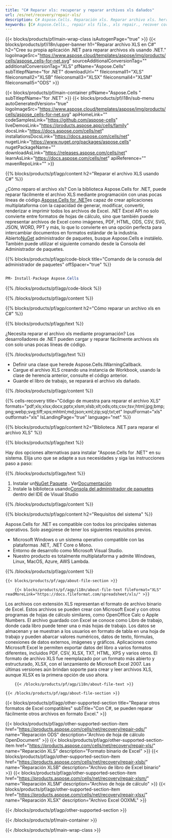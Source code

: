 ```yaml
---
title: "C# Reparar xls: recuperar y reparar archivos xls dañados"
url: /es/net/recovery/repair-xls/ 
description: C# Aspose.Cells. Reparación xls. Reparar archivo xls. herramienta de recuperación xls. corrupción xls. Restaurar datos xls. recuperación de archivos xls. Recuperar archivo xls dañado.
keywords: [C# Aspose.Cells., repair xls file., xls repair., recover corrupted xls file., repair corrupted xls., recover xls., fix xls file., xls corruption., restore xls data., xls file recovery., recover corrupted xls file.]
---
```

{{< blocks/products/pf/main-wrap-class isAutogenPage="true" >}}
{{< blocks/products/pf/i18n/upper-banner h1="Reparar archivo XLS en C#" h2="Cree su propia aplicación .NET para reparar archivos xls usando .NET." logoImageSrc="https://www.aspose.cloud/templates/aspose/img/products/cells/aspose_cells-for-net.svg" sourceAdditionalConversionTag="" additionalConversionTag="XLS" pfName="Aspose.Cells" subTitlepfName="for .NET" downloadUrl="" fileiconsmall1="XLS" fileiconsmall2="XLSB" fileiconsmall3="XLSX" fileiconsmall4="XLSM" fileiconsmall5="ODS" >}}

{{< blocks/products/pf/main-container pfName="Aspose.Cells " subTitlepfName="for .NET" >}}
{{< blocks/products/pf/i18n/sub-menu autoGeneratedVersion="true" logoImageSrc="https://www.aspose.cloud/templates/aspose/img/products/cells/aspose_cells-for-net.svg" apiHomeLink="" codeSamplesLink="https://github.com/aspose-cells" liveDemosLink="https://products.aspose.app/cells/family" docsLink="https://docs.aspose.com/cells/net" installationsDocsLink="https://docs.aspose.com/cells/net" nugetLink="https://www.nuget.org/packages/aspose.cells" nugetPackageName="" downloadAsLink="https://releases.aspose.com/cells/net" learnAsLink="https://docs.aspose.com/cells/net" apiReference="" mavenRepoLink="" >}}

{{% blocks/products/pf/agp/content h2="Reparar el archivo XLS usando C#" %}}

 ¿Cómo reparo el archivo xls? Con la biblioteca Aspose.Cells for .NET, puede reparar fácilmente el archivo XLS mediante programación con unas pocas líneas de código.[Aspose.Cells for .NET](https://products.aspose.com/cells/net)es capaz de crear aplicaciones multiplataforma con la capacidad de generar, modificar, convertir, renderizar e imprimir todos los archivos de Excel. .NET Excel API no solo convierte entre formatos de hojas de cálculo, sino que también puede representar archivos de Excel como imágenes, PDF, HTML, ODS, CSV, SVG, JSON, WORD, PPT y más, lo que lo convierte en una opción perfecta para intercambiar documentos en formatos estándar de la industria. Abierto[NuGet](https://www.nuget.org/packages/aspose.cells) administrador de paquetes, busque Aspose.Cells e instálelo. También puede utilizar el siguiente comando desde la Consola del Administrador de paquetes.

{{% blocks/products/pf/agp/code-block title="Comando de la consola del administrador de paquetes" offSpacer="true" %}}

```cs

PM> Install-Package Aspose.Cells

```

{{% /blocks/products/pf/agp/code-block %}}

{{% /blocks/products/pf/agp/content %}}


{{% blocks/products/pf/agp/content h2="Cómo reparar un archivo xls en C#" %}}

{{% blocks/products/pf/agp/text %}}

¿Necesita reparar el archivo xls mediante programación? Los desarrolladores de .NET pueden cargar y reparar fácilmente archivos xls con solo unas pocas líneas de código.

{{% /blocks/products/pf/agp/text %}}

+ Definir una clase que herede Aspose.Cells.IWarningCallback.
+ Cargue el archivo XLS creando una instancia de Workbook, usando la clase de herencia anterior, consulte el código anterior.
+ Guarde el libro de trabajo, se reparará el archivo xls dañado.

{{% /blocks/products/pf/agp/content %}}

{{% cells-recovery title="Código de muestra para reparar el archivo XLS" formats="pdf;xls;xlsx;docx;pptx;xlsm;xlsb;xlt;ods;ots;csv;tsv;html;jpg;bmp;png;webp;svg;tiff;xps;mhtml;md;json;xml;zip;sql;txt;et" InputFormat="xls" outformat="xls" IsLandingPage="true" language="net" %}}    
    
{{% blocks/products/pf/agp/content h2="Biblioteca .NET para reparar el archivo XLS" %}}

{{% blocks/products/pf/agp/text %}}

Hay dos opciones alternativas para instalar "Aspose.Cells for .NET" en su sistema. Elija uno que se adapte a sus necesidades y siga las instrucciones paso a paso:

{{% /blocks/products/pf/agp/text %}}

1.  Instalar un[NuGet Paquete](https://www.nuget.org/packages/Aspose.Cells/) . Ver[Documentación](https://docs.aspose.com/cells/net/installation/#install-asposecells-for-net-through-nuget)
1.  Instale la biblioteca usando[Consola del administrador de paquetes](https://docs.aspose.com/cells/net/installation/#install-asposecells-using-the-package-manager-console) dentro del IDE de Visual Studio


{{% /blocks/products/pf/agp/content %}}

{{% blocks/products/pf/agp/content h2="Requisitos del sistema" %}}

 Aspose.Cells for .NET es compatible con todos los principales sistemas operativos. Solo asegúrese de tener los siguientes requisitos previos.
 
-  Microsoft Windows o un sistema operativo compatible con las plataformas .NET, .NET Core o Mono.
-  Entorno de desarrollo como Microsoft Visual Studio.
-  Nuestro producto es totalmente multiplataforma y admite Windows, Linux, MacOS, Azure, AWS Lambda.

{{% /blocks/products/pf/agp/content %}}

<!-- aboutfile Starts -->

    {{< blocks/products/pf/agp/about-file-section >}}

        {{< blocks/products/pf/agp/i18n/about-file-text fileFormat="XLS" readMoreLink="https://docs.fileformat.com/spreadsheet/xls/" >}}
Los archivos con extensión XLS representan el formato de archivo binario de Excel. Estos archivos se pueden crear con Microsoft Excel y con otros programas de hojas de cálculo similares, como OpenOffice Calc o Apple Numbers. El archivo guardado con Excel se conoce como Libro de trabajo, donde cada libro puede tener una o más hojas de trabajo. Los datos se almacenan y se muestran a los usuarios en formato de tabla en una hoja de trabajo y pueden abarcar valores numéricos, datos de texto, fórmulas, conexiones de datos externos, imágenes y gráficos. Aplicaciones como Microsoft Excel le permiten exportar datos del libro a varios formatos diferentes, incluidos PDF, CSV, XLSX, TXT, HTML, XPS y varios otros. El formato de archivo XLS fue reemplazado por un formato más abierto y estructurado, XLSX, con el lanzamiento de Microsoft Excel 2007. Las últimas versiones aún brindan soporte para crear y leer archivos XLS, aunque XLSX es la primera opción de uso ahora.

        {{< /blocks/products/pf/agp/i18n/about-file-text >}}

    {{< /blocks/products/pf/agp/about-file-section >}}

<!-- aboutfile Ends -->

{{< blocks/products/pf/agp/other-supported-section title="Reparar otros formatos de Excel compatibles" subTitle="Con C#, se pueden reparar fácilmente otros archivos en formato Excel." >}}

{{< blocks/products/pf/agp/other-supported-section-item href="https://products.aspose.com/cells/net/recovery/repair-ods/" name="Reparación ODS" description="Archivo de hoja de cálculo OpenDocument" >}}
{{< blocks/products/pf/agp/other-supported-section-item href="https://products.aspose.com/cells/net/recovery/repair-xls/" name="Reparación XLS" description="Formato binario de Excel" >}}
{{< blocks/products/pf/agp/other-supported-section-item href="https://products.aspose.com/cells/net/recovery/repair-xlsb/" name="Reparación XLSB" description="Archivo de libro de Excel binario" >}}
{{< blocks/products/pf/agp/other-supported-section-item href="https://products.aspose.com/cells/net/recovery/repair-xlsm/" name="Reparación XLSM" description="Archivo de hoja de cálculo" >}}
{{< blocks/products/pf/agp/other-supported-section-item href="https://products.aspose.com/cells/net/recovery/repair-xlsx/" name="Reparación XLSX" description="Archivo Excel OOXML" >}}

{{< /blocks/products/pf/agp/other-supported-section >}}

{{< /blocks/products/pf/main-container >}}
    
{{< /blocks/products/pf/main-wrap-class >}}

